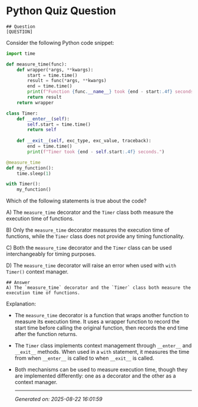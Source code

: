 # Python Quiz Question
    
    ## Question
    [QUESTION]
Consider the following Python code snippet:

```python
import time

def measure_time(func):
    def wrapper(*args, **kwargs):
        start = time.time()
        result = func(*args, **kwargs)
        end = time.time()
        print(f"Function {func.__name__} took {end - start:.4f} seconds to run.")
        return result
    return wrapper

class Timer:
    def __enter__(self):
        self.start = time.time()
        return self
    
    def __exit__(self, exc_type, exc_value, traceback):
        end = time.time()
        print(f"Timer took {end - self.start:.4f} seconds.")

@measure_time
def my_function():
    time.sleep(1)

with Timer():
    my_function()
```

Which of the following statements is true about the code?

A) The `measure_time` decorator and the `Timer` class both measure the execution time of functions.

B) Only the `measure_time` decorator measures the execution time of functions, while the `Timer` class does not provide any timing functionality.

C) Both the `measure_time` decorator and the `Timer` class can be used interchangeably for timing purposes.

D) The `measure_time` decorator will raise an error when used with `with Timer()` context manager.
    
    ## Answer
    A) The `measure_time` decorator and the `Timer` class both measure the execution time of functions.

Explanation: 
- The `measure_time` decorator is a function that wraps another function to measure its execution time. It uses a wrapper function to record the start time before calling the original function, then records the end time after the function returns.
- The `Timer` class implements context management through `__enter__` and `__exit__` methods. When used in a `with` statement, it measures the time from when `__enter__` is called to when `__exit__` is called.
- Both mechanisms can be used to measure execution time, though they are implemented differently: one as a decorator and the other as a context manager.
    
    ---
    *Generated on: 2025-08-22 16:01:59*
    